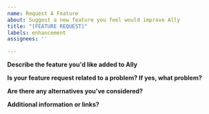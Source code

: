```yaml
---
name: Request A Feature
about: Suggest a new feature you feel would improve Ally
title: "[FEATURE REQUEST]"
labels: enhancement
assignees: ''

---
```


**Describe the feature you'd like added to Ally**
<!-- Please offer a clear and concise description of what you want to happen / be added. -->

**Is your feature request related to a problem? If yes, what problem?**
<!-- Please give a clear and concise description of what the problem is. Eg. "I'm always frustrated when ... happens". -->

**Are there any alternatives you've considered?**
<!-- Please give a clear and concise description of any alternative solutions or features you've considered (if any) -->

**Additional information or links?**
<!-- Please add any extra information / screenshots / links etc... about the feature request here if applicable. -->
